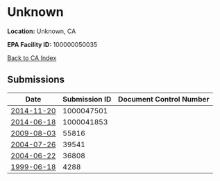 # Unknown

**Location:** Unknown, CA

**EPA Facility ID:** 100000050035

[Back to CA Index](../../index.md)

## Submissions

| Date | Submission ID | Document Control Number |
|------|--------------|-------------------------|
| [2014-11-20](submissions/1000047501.md) | 1000047501 |  |
| [2014-06-18](submissions/1000041853.md) | 1000041853 |  |
| [2009-08-03](submissions/55816.md) | 55816 |  |
| [2004-07-26](submissions/39541.md) | 39541 |  |
| [2004-06-22](submissions/36808.md) | 36808 |  |
| [1999-06-18](submissions/4288.md) | 4288 |  |
